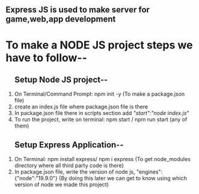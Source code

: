 ## Express JS is used to make server for game,web,app development

# To make a NODE JS project steps we have to follow--
<ol>
<h2>Setup Node JS project--</h2>
<li>On Terminal/Command Prompt: npm init -y (To make a package.json file)</li>
<li>create an index.js file where package.json file is there</li>
<li>In package.json file there in scripts section add <i>"start":"node index.js"</i></li>
<li>To run the project, write on terminal: npm start / npm run start (any of them)</li>
</ol>
<ol>
<h2>Setup Express Application--</h2>
<li>On Terminal: npm install express/ npm i express (To get node_modules directory where all third party code is there)</li>
<li>In package.json file, write the version of node js, "engines":{"node":"19.9.0"} (By doing this later we can get to know using which version of node we made this project)</li>
</ol>